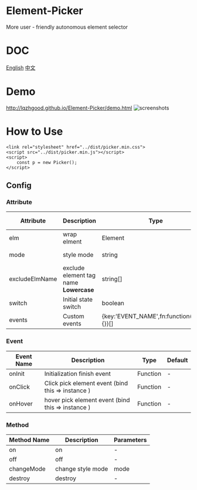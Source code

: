 # Element-Picker
More user - friendly autonomous element selector

# DOC
[English](https://github.com/lqzhgood/Element-Picker)
[中文](https://github.com/lqzhgood/Element-Picker/blob/master/README_CN.MD)

# Demo
http://lqzhgood.github.io/Element-Picker/demo.html
![screenshots](https://lqzh.me/Element-Picker/screenshots.gif)


# How to Use
```
<link rel="stylesheet" href="../dist/picker.min.css">
<script src="../dist/picker.min.js"></script>
<script>
	const p = new Picker();
</script>
```



## Config
### Attribute
| Attribute  | Description  | Type | Accepted Values	 | Default |
| ------------ | ------------ | ------------ | ------------ | ------------ |
| elm  |  wrap elment | Element | -  | document.querySelector('body') |
| mode  |  style mode  | string | 'target' 'cover' | 'target' |
| excludeElmName  |  exclude element tag name **Lowercase**  | string[] | - | [] |
| switch  |  Initial state switch  | boolean | true false | true |
| events  |  Custom events | {key:'EVENT_NAME',fn:function(event){}}[] | -   | [] |

### Event
| Event Name  | Description  | Type |  Default |
| ------------ | ------------ | ------------ | ------------ |
| onInit  |  Initialization finish event | Function |  -
| onClick  |  Click pick element event (bind this =>  instance )| Function   | -
| onHover  |  hover pick element event (bind this => instance ) | Function    | -

### Method
| Method Name  | Description  | Parameters |
| ------------ | ------------ | ------------ |
| on  |  on | - |
| off  |  off | - |
| changeMode  | change style mode | mode |
| destroy  |  destroy | - |
